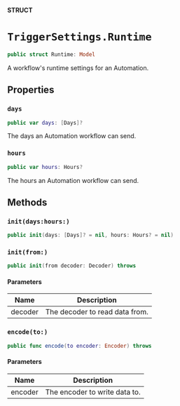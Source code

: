 **STRUCT**

# `TriggerSettings.Runtime`

```swift
public struct Runtime: Model
```

A workflow's runtime settings for an Automation.

## Properties
### `days`

```swift
public var days: [Days]?
```

The days an Automation workflow can send.

### `hours`

```swift
public var hours: Hours?
```

The hours an Automation workflow can send.

## Methods
### `init(days:hours:)`

```swift
public init(days: [Days]? = nil, hours: Hours? = nil)
```

### `init(from:)`

```swift
public init(from decoder: Decoder) throws
```

#### Parameters

| Name | Description |
| ---- | ----------- |
| decoder | The decoder to read data from. |

### `encode(to:)`

```swift
public func encode(to encoder: Encoder) throws
```

#### Parameters

| Name | Description |
| ---- | ----------- |
| encoder | The encoder to write data to. |
